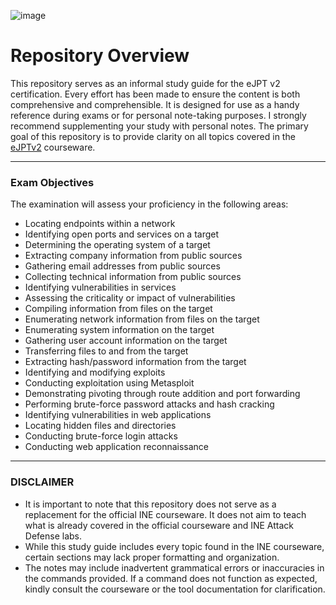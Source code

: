 ![image](https://github.com/B4PHOM3T/eJPT-Notes/assets/89618500/b78e8bb0-700a-478d-a864-9401b5aa2bb2)

# Repository Overview
This repository serves as an informal study guide for the eJPT v2 certification. Every effort has been made to ensure the content is both comprehensive and comprehensible. It is designed for use as a handy reference during exams or for personal note-taking purposes. I strongly recommend supplementing your study with personal notes. The primary goal of this repository is to provide clarity on all topics covered in the [eJPTv2](https://security.ine.com/certifications/ejpt-certification/) courseware.

---
### Exam Objectives

The examination will assess your proficiency in the following areas:

- Locating endpoints within a network
- Identifying open ports and services on a target
- Determining the operating system of a target
- Extracting company information from public sources
- Gathering email addresses from public sources
- Collecting technical information from public sources
- Identifying vulnerabilities in services
- Assessing the criticality or impact of vulnerabilities
- Compiling information from files on the target
- Enumerating network information from files on the target
- Enumerating system information on the target
- Gathering user account information on the target
- Transferring files to and from the target
- Extracting hash/password information from the target
- Identifying and modifying exploits
- Conducting exploitation using Metasploit
- Demonstrating pivoting through route addition and port forwarding
- Performing brute-force password attacks and hash cracking
- Identifying vulnerabilities in web applications
- Locating hidden files and directories
- Conducting brute-force login attacks
- Conducting web application reconnaissance
---
### DISCLAIMER
- It is important to note that this repository does not serve as a replacement for the official INE courseware. It does not aim to teach what is already covered in the official courseware and INE Attack Defense labs.
- While this study guide includes every topic found in the INE courseware, certain sections may lack proper formatting and organization.
- The notes may include inadvertent grammatical errors or inaccuracies in the commands provided. If a command does not function as expected, kindly consult the courseware or the tool documentation for clarification.
